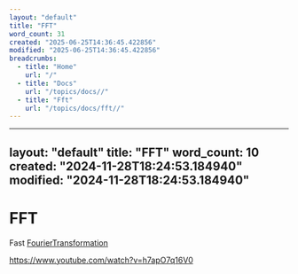 ```yaml
---
layout: "default"
title: "FFT"
word_count: 31
created: "2025-06-25T14:36:45.422856"
modified: "2025-06-25T14:36:45.422856"
breadcrumbs:
  - title: "Home"
    url: "/"
  - title: "Docs"
    url: "/topics/docs//"
  - title: "Fft"
    url: "/topics/docs/fft//"
---
```

---
layout: "default"
title: "FFT"
word_count: 10
created: "2024-11-28T18:24:53.184940"
modified: "2024-11-28T18:24:53.184940"
---
# FFT

Fast [FourierTransformation](fouriertransformation/)

https://www.youtube.com/watch?v=h7apO7q16V0